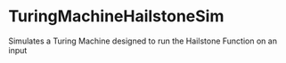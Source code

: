 # TuringMachineHailstoneSim
Simulates a Turing Machine designed to run the Hailstone Function on an input

